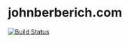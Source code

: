 # johnberberich.com

[![Build Status](https://travis-ci.org/johnberberich/johnberberich.github.io.svg?branch=master)](https://travis-ci.org/johnberberich/johnberberich.github.io)
